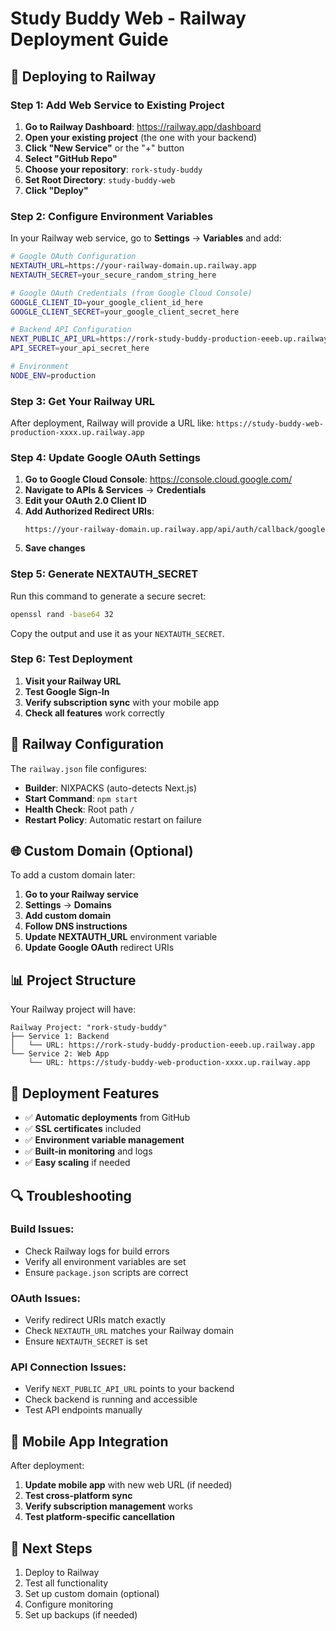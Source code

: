 # Study Buddy Web - Railway Deployment Guide

## 🚂 Deploying to Railway

### Step 1: Add Web Service to Existing Project

1. **Go to Railway Dashboard**: https://railway.app/dashboard
2. **Open your existing project** (the one with your backend)
3. **Click "New Service"** or the "+" button
4. **Select "GitHub Repo"**
5. **Choose your repository**: `rork-study-buddy`
6. **Set Root Directory**: `study-buddy-web`
7. **Click "Deploy"**

### Step 2: Configure Environment Variables

In your Railway web service, go to **Settings** → **Variables** and add:

```bash
# Google OAuth Configuration
NEXTAUTH_URL=https://your-railway-domain.up.railway.app
NEXTAUTH_SECRET=your_secure_random_string_here

# Google OAuth Credentials (from Google Cloud Console)
GOOGLE_CLIENT_ID=your_google_client_id_here
GOOGLE_CLIENT_SECRET=your_google_client_secret_here

# Backend API Configuration
NEXT_PUBLIC_API_URL=https://rork-study-buddy-production-eeeb.up.railway.app
API_SECRET=your_api_secret_here

# Environment
NODE_ENV=production
```

### Step 3: Get Your Railway URL

After deployment, Railway will provide a URL like:
`https://study-buddy-web-production-xxxx.up.railway.app`

### Step 4: Update Google OAuth Settings

1. **Go to Google Cloud Console**: https://console.cloud.google.com/
2. **Navigate to APIs & Services** → **Credentials**
3. **Edit your OAuth 2.0 Client ID**
4. **Add Authorized Redirect URIs**:
   ```
   https://your-railway-domain.up.railway.app/api/auth/callback/google
   ```
5. **Save changes**

### Step 5: Generate NEXTAUTH_SECRET

Run this command to generate a secure secret:
```bash
openssl rand -base64 32
```

Copy the output and use it as your `NEXTAUTH_SECRET`.

### Step 6: Test Deployment

1. **Visit your Railway URL**
2. **Test Google Sign-In**
3. **Verify subscription sync** with your mobile app
4. **Check all features** work correctly

## 🔧 Railway Configuration

The `railway.json` file configures:
- **Builder**: NIXPACKS (auto-detects Next.js)
- **Start Command**: `npm start`
- **Health Check**: Root path `/`
- **Restart Policy**: Automatic restart on failure

## 🌐 Custom Domain (Optional)

To add a custom domain later:

1. **Go to your Railway service**
2. **Settings** → **Domains**
3. **Add custom domain**
4. **Follow DNS instructions**
5. **Update NEXTAUTH_URL** environment variable
6. **Update Google OAuth** redirect URIs

## 📊 Project Structure

Your Railway project will have:
```
Railway Project: "rork-study-buddy"
├── Service 1: Backend
│   └── URL: https://rork-study-buddy-production-eeeb.up.railway.app
└── Service 2: Web App
    └── URL: https://study-buddy-web-production-xxxx.up.railway.app
```

## 🚀 Deployment Features

- ✅ **Automatic deployments** from GitHub
- ✅ **SSL certificates** included
- ✅ **Environment variable management**
- ✅ **Built-in monitoring** and logs
- ✅ **Easy scaling** if needed

## 🔍 Troubleshooting

### Build Issues:
- Check Railway logs for build errors
- Verify all environment variables are set
- Ensure `package.json` scripts are correct

### OAuth Issues:
- Verify redirect URIs match exactly
- Check `NEXTAUTH_URL` matches your Railway domain
- Ensure `NEXTAUTH_SECRET` is set

### API Connection Issues:
- Verify `NEXT_PUBLIC_API_URL` points to your backend
- Check backend is running and accessible
- Test API endpoints manually

## 📱 Mobile App Integration

After deployment:
1. **Update mobile app** with new web URL (if needed)
2. **Test cross-platform sync**
3. **Verify subscription management** works
4. **Test platform-specific cancellation**

## 🎯 Next Steps

1. Deploy to Railway
2. Test all functionality
3. Set up custom domain (optional)
4. Configure monitoring
5. Set up backups (if needed)
